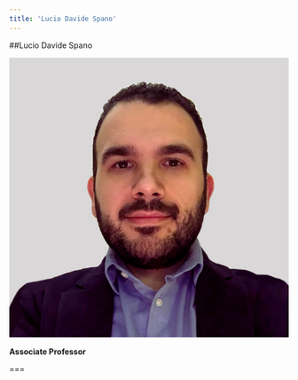 ```yaml
---
title: 'Lucio Davide Spano'
---
```


##Lucio Davide Spano

![Picture of Lucio Davide Spano](img/davide.png)

**Associate Professor**

===